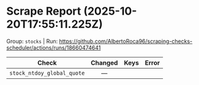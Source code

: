 # Scrape Report (2025-10-20T17:55:11.225Z)

Group: `stocks`  |  Run: https://github.com/AlbertoRoca96/scraping-checks-scheduler/actions/runs/18660474641

| Check | Changed | Keys | Error |
|---|:---:|:--|:--|
| `stock_ntdoy_global_quote` | — |  |  |
